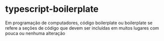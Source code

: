 # typescript-boilerplate
Em programação de computadores, código boilerplate ou boilerplate se refere a seções de código que devem ser incluídas em muitos lugares com pouca ou nenhuma alteração
